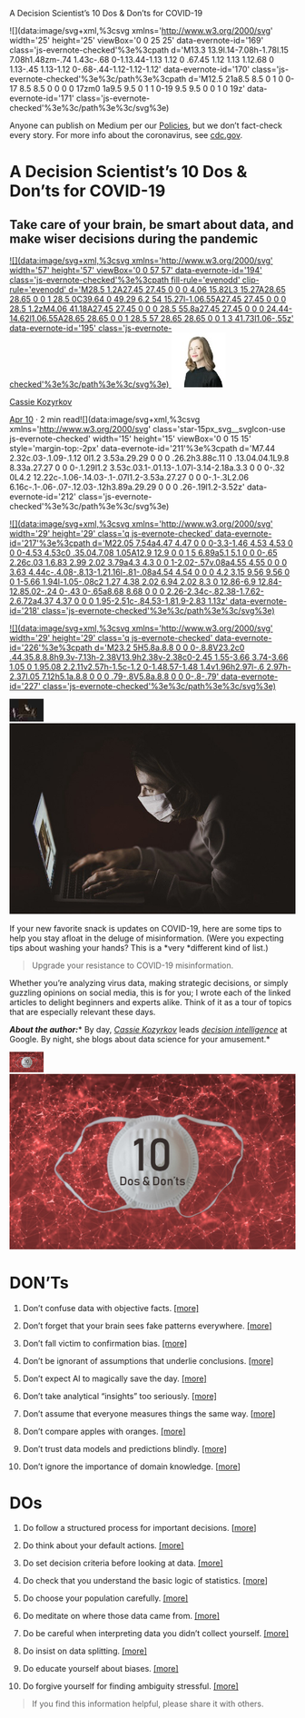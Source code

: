 A Decision Scientist’s 10 Dos & Don’ts for COVID-19

![](data:image/svg+xml,%3csvg xmlns='http://www.w3.org/2000/svg' width='25' height='25' viewBox='0 0 25 25' data-evernote-id='169' class='js-evernote-checked'%3e%3cpath d='M13.3 13.9l.14-7.08h-1.78l.15 7.08h1.48zm-.74 1.43c-.68 0-1.13.44-1.13 1.12 0 .67.45 1.12 1.13 1.12.68 0 1.13-.45 1.13-1.12 0-.68-.44-1.12-1.12-1.12' data-evernote-id='170' class='js-evernote-checked'%3e%3c/path%3e%3cpath d='M12.5 21a8.5 8.5 0 1 0 0-17 8.5 8.5 0 0 0 0 17zm0 1a9.5 9.5 0 1 1 0-19 9.5 9.5 0 0 1 0 19z' data-evernote-id='171' class='js-evernote-checked'%3e%3c/path%3e%3c/svg%3e)

Anyone can publish on Medium per our [Policies](https://help.medium.com/hc/en-us/categories/201931128-Policies-Safety?source=post_page-----805577bccd67----------------------), but we don’t fact-check every story. For more info about the coronavirus, see [cdc.gov](https://www.cdc.gov/coronavirus/2019-nCoV?source=post_page-----805577bccd67----------------------).

# A Decision Scientist’s 10 Dos & Don’ts for COVID-19

## Take care of your brain, be smart about data, and make wiser decisions during the pandemic

[ ![](data:image/svg+xml,%3csvg xmlns='http://www.w3.org/2000/svg' width='57' height='57' viewBox='0 0 57 57' data-evernote-id='194' class='js-evernote-checked'%3e%3cpath fill-rule='evenodd' clip-rule='evenodd' d='M28.5 1.2A27.45 27.45 0 0 0 4.06 15.82L3 15.27A28.65 28.65 0 0 1 28.5 0C39.64 0 49.29 6.2 54 15.27l-1.06.55A27.45 27.45 0 0 0 28.5 1.2zM4.06 41.18A27.45 27.45 0 0 0 28.5 55.8a27.45 27.45 0 0 0 24.44-14.62l1.06.55A28.65 28.65 0 0 1 28.5 57 28.65 28.65 0 0 1 3 41.73l1.06-.55z' data-evernote-id='195' class='js-evernote-checked'%3e%3c/path%3e%3c/svg%3e) ![1*IL0mnvzNcpG2ZD0JBqo7zQ.jpeg](../_resources/bdd198bb8510e1e6545d3079c7910a2b.jpg)](https://towardsdatascience.com/@kozyrkov?source=post_page-----805577bccd67----------------------)

[Cassie Kozyrkov](https://towardsdatascience.com/@kozyrkov?source=post_page-----805577bccd67----------------------)

[Apr 10](https://towardsdatascience.com/a-decision-scientists-10-dos-don-ts-for-covid-19-805577bccd67?source=post_page-----805577bccd67----------------------) · 2 min read![](data:image/svg+xml,%3csvg xmlns='http://www.w3.org/2000/svg' class='star-15px_svg__svgIcon-use js-evernote-checked' width='15' height='15' viewBox='0 0 15 15' style='margin-top:-2px' data-evernote-id='211'%3e%3cpath d='M7.44 2.32c.03-.1.09-.1.12 0l1.2 3.53a.29.29 0 0 0 .26.2h3.88c.11 0 .13.04.04.1L9.8 8.33a.27.27 0 0 0-.1.29l1.2 3.53c.03.1-.01.13-.1.07l-3.14-2.18a.3.3 0 0 0-.32 0L4.2 12.22c-.1.06-.14.03-.1-.07l1.2-3.53a.27.27 0 0 0-.1-.3L2.06 6.16c-.1-.06-.07-.12.03-.12h3.89a.29.29 0 0 0 .26-.19l1.2-3.52z' data-evernote-id='212' class='js-evernote-checked'%3e%3c/path%3e%3c/svg%3e)

[![](data:image/svg+xml,%3csvg xmlns='http://www.w3.org/2000/svg' width='29' height='29' class='q js-evernote-checked' data-evernote-id='217'%3e%3cpath d='M22.05 7.54a4.47 4.47 0 0 0-3.3-1.46 4.53 4.53 0 0 0-4.53 4.53c0 .35.04.7.08 1.05A12.9 12.9 0 0 1 5 6.89a5.1 5.1 0 0 0-.65 2.26c.03 1.6.83 2.99 2.02 3.79a4.3 4.3 0 0 1-2.02-.57v.08a4.55 4.55 0 0 0 3.63 4.44c-.4.08-.8.13-1.21.16l-.81-.08a4.54 4.54 0 0 0 4.2 3.15 9.56 9.56 0 0 1-5.66 1.94l-1.05-.08c2 1.27 4.38 2.02 6.94 2.02 8.3 0 12.86-6.9 12.84-12.85.02-.24 0-.43 0-.65a8.68 8.68 0 0 0 2.26-2.34c-.82.38-1.7.62-2.6.72a4.37 4.37 0 0 0 1.95-2.51c-.84.53-1.81.9-2.83 1.13z' data-evernote-id='218' class='js-evernote-checked'%3e%3c/path%3e%3c/svg%3e)](https://medium.com/p/805577bccd67/share/twitter?source=post_actions_header---------------------------)

[![](data:image/svg+xml,%3csvg xmlns='http://www.w3.org/2000/svg' width='29' height='29' class='q js-evernote-checked' data-evernote-id='226'%3e%3cpath d='M23.2 5H5.8a.8.8 0 0 0-.8.8V23.2c0 .44.35.8.8.8h9.3v-7.13h-2.38V13.9h2.38v-2.38c0-2.45 1.55-3.66 3.74-3.66 1.05 0 1.95.08 2.2.11v2.57h-1.5c-1.2 0-1.48.57-1.48 1.4v1.96h2.97l-.6 2.97h-2.37l.05 7.12h5.1a.8.8 0 0 0 .79-.8V5.8a.8.8 0 0 0-.8-.79' data-evernote-id='227' class='js-evernote-checked'%3e%3c/path%3e%3c/svg%3e)](https://medium.com/p/805577bccd67/share/facebook?source=post_actions_header---------------------------)

![0*B5HG7QliTBwbt6er.jpg](../_resources/e2d00106a6dda1339c70af060383c88a.jpg)
![0*B5HG7QliTBwbt6er.jpg](../_resources/f8f869ac08b4aa6bd6c2edcb0e83a661.jpg)

If your new favorite snack is updates on COVID-19, here are some tips to help you stay afloat in the deluge of misinformation. (Were you expecting tips about washing your hands? This is a *very *different kind of list.)

> Upgrade your resistance to COVID-19 misinformation.

Whether you’re analyzing virus data, making strategic decisions, or simply guzzling opinions on social media, this is for you; I wrote each of the linked articles to delight beginners and experts alike. Think of it as a tour of topics that are especially relevant these days.

***About the author:**** By day, *[*Cassie Kozyrkov*](https://bit.ly/decisionleader)* leads *[*decision intelligence*](http://bit.ly/quaesita_di)* at Google. By night, she blogs about data science for your amusement.*

![1*6m6ovb7wUT3Tg9-l0zmBIg.png](../_resources/15e695eb972112de27b2e79f401a2b37.png)
![1*6m6ovb7wUT3Tg9-l0zmBIg.png](../_resources/e2591e98583421f0dbee27efde3c1876.png)

# DON’Ts

1. Don’t confuse data with objective facts. [[more]](http://bit.ly/quaesita_hist)

2. Don’t forget that your brain sees fake patterns everywhere. [[more]](http://bit.ly/quaesita_inkblot)

3. Don’t fall victim to confirmation bias. [[more]](http://bit.ly/quaesita_confirmation)

4. Don’t be ignorant of assumptions that underlie conclusions. [[more]](https://twitter.com/quaesita/status/1247888569386983426)

5. Don’t expect AI to magically save the day. [[more]](http://bit.ly/quaesita_fad)

6. Don’t take analytical “insights” too seriously. [[more]](http://bit.ly/quaesita_versus)

7. Don’t assume that everyone measures things the same way. [[more](http://bit.ly/quaesita_dmguide2)]

8. Don’t compare apples with oranges. [[more]](http://bit.ly/quaesita_tiger)

9. Don’t trust data models and predictions blindly. [[more]](http://bit.ly/quaesita_fault)

10. Don’t ignore the importance of domain knowledge. [[more](http://bit.ly/quaesita_covidappendix)]

# DOs

1. Do follow a structured process for important decisions. [[more](http://bit.ly/quaesita_covid)]

2. Do think about your default actions. [[more]](http://bit.ly/quaesita_damnedlies)

3. Do set decision criteria before looking at data. [[more]](http://bit.ly/quaesita_inspired)

4. Do check that you understand the basic logic of statistics. [[more](http://bit.ly/quaesita_statistics)]

5. Do choose your population carefully. [[more]](http://bit.ly/quaesita_incompm2)

6. Do meditate on where those data came from. [[more]](http://bit.ly/quaesita_provenance)

7. Do be careful when interpreting data you didn’t collect yourself. [[more]](http://bit.ly/quaesita_notyours)

8. Do insist on data splitting. [[more]](http://bit.ly/quaesita_sydd)
9. Do educate yourself about biases. [[more]](http://bit.ly/quaesita_biasdef)

10. Do forgive yourself for finding ambiguity stressful. [[more]](http://bit.ly/quaesita_ellsberg)

> If you find this information helpful, please share it with others.